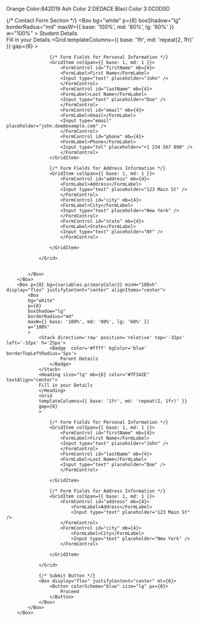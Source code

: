 Orange Color:842D19
Ash Color 2:DEDACE
Blacl Color 3:0C0D0D

 {/* Contact Form Section */}
        <Box p={8} bg={variables.primaryColor2} minH="100vh" display="flex" justifyContent="center" alignItems="center">
            <Box
            bg="white"
            p={8}
            boxShadow="lg"
            borderRadius="md"
            maxW={{ base: '100%', md: '80%', lg: '60%' }}
            w="100%"
            >
                <Stack direction='row' position='relative' top='-32px' left='-32px' h='25px'>
                    <Badge  color='#ffff' bgColor='blue' borderTopLeftRadius='5px'>
                        Student Details
                    </Badge>
                </Stack>   
                <Heading size="lg" mb={6} color="#7F342E" textAlign="center">
                Fill in your Details
                </Heading>
                <Grid
                templateColumns={{ base: '1fr', md: 'repeat(2, 1fr)' }}
                gap={6}
                >
                    
                    {/* Form Fields for Personal Information */}
                    <GridItem colSpan={{ base: 1, md: 1 }}>
                        <FormControl id="firstName" mb={4}>
                        <FormLabel>First Name</FormLabel>
                        <Input type="text" placeholder="John" />
                        </FormControl>
                        <FormControl id="lastName" mb={4}>
                        <FormLabel>Last Name</FormLabel>
                        <Input type="text" placeholder="Doe" />
                        </FormControl>
                        <FormControl id="email" mb={4}>
                        <FormLabel>Email</FormLabel>
                        <Input type="email" placeholder="john.doe@example.com" />
                        </FormControl>
                        <FormControl id="phone" mb={4}>
                        <FormLabel>Phone</FormLabel>
                        <Input type="tel" placeholder="+1 234 567 890" />
                        </FormControl>
                    </GridItem>

                    {/* Form Fields for Address Information */}
                    <GridItem colSpan={{ base: 1, md: 1 }}>
                        <FormControl id="address" mb={4}>
                        <FormLabel>Address</FormLabel>
                        <Input type="text" placeholder="123 Main St" />
                        </FormControl>
                        <FormControl id="city" mb={4}>
                        <FormLabel>City</FormLabel>
                        <Input type="text" placeholder="New York" />
                        </FormControl>
                        <FormControl id="state" mb={4}>
                        <FormLabel>State</FormLabel>
                        <Input type="text" placeholder="NY" />
                        </FormControl>
                        
                    </GridItem>
                    
                </Grid>

                
            </Box>
        </Box>
        <Box p={8} bg={variables.primaryColor2} minH="100vh" display="flex" justifyContent="center" alignItems="center">
            <Box
            bg="white"
            p={8}
            boxShadow="lg"
            borderRadius="md"
            maxW={{ base: '100%', md: '80%', lg: '60%' }}
            w="100%"
            >
                <Stack direction='row' position='relative' top='-32px' left='-32px' h='25px'>
                    <Badge  color='#ffff' bgColor='blue' borderTopLeftRadius='5px'>
                        Parent Details
                    </Badge>
                </Stack>
                <Heading size="lg" mb={6} color="#7F342E" textAlign="center">
                Fill in your Details
                </Heading>
                <Grid
                templateColumns={{ base: '1fr', md: 'repeat(2, 1fr)' }}
                gap={6}
                >
                    
                    {/* Form Fields for Personal Information */}
                    <GridItem colSpan={{ base: 1, md: 1 }}>
                        <FormControl id="firstName" mb={4}>
                        <FormLabel>First Name</FormLabel>
                        <Input type="text" placeholder="John" />
                        </FormControl>
                        <FormControl id="lastName" mb={4}>
                        <FormLabel>Last Name</FormLabel>
                        <Input type="text" placeholder="Doe" />
                        </FormControl>
                       
                    </GridItem>

                    {/* Form Fields for Address Information */}
                    <GridItem colSpan={{ base: 1, md: 1 }}>
                        <FormControl id="address" mb={4}>
                            <FormLabel>Address</FormLabel>
                            <Input type="text" placeholder="123 Main St" />
                        </FormControl>
                        <FormControl id="city" mb={4}>
                            <FormLabel>City</FormLabel>
                            <Input type="text" placeholder="New York" />
                        </FormControl>
                       
                    </GridItem>
                    
                </Grid>

                {/* Submit Button */}
                <Box display="flex" justifyContent="center" mt={6}>
                    <Button colorScheme="blue" size="lg" px={8}>
                        Proceed
                    </Button>
                </Box>
            </Box>
        </Box>
